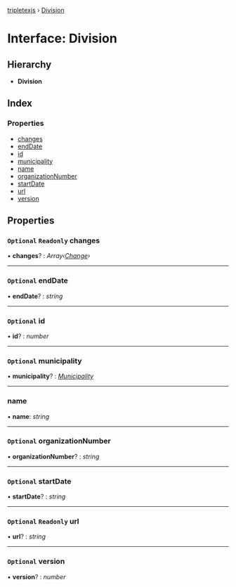 [tripletexjs](../README.md) › [Division](division.md)

# Interface: Division

## Hierarchy

* **Division**

## Index

### Properties

* [changes](division.md#optional-readonly-changes)
* [endDate](division.md#optional-enddate)
* [id](division.md#optional-id)
* [municipality](division.md#optional-municipality)
* [name](division.md#name)
* [organizationNumber](division.md#optional-organizationnumber)
* [startDate](division.md#optional-startdate)
* [url](division.md#optional-readonly-url)
* [version](division.md#optional-version)

## Properties

### `Optional` `Readonly` changes

• **changes**? : *Array‹[Change](../modules/change.md)›*

___

### `Optional` endDate

• **endDate**? : *string*

___

### `Optional` id

• **id**? : *number*

___

### `Optional` municipality

• **municipality**? : *[Municipality](municipality.md)*

___

###  name

• **name**: *string*

___

### `Optional` organizationNumber

• **organizationNumber**? : *string*

___

### `Optional` startDate

• **startDate**? : *string*

___

### `Optional` `Readonly` url

• **url**? : *string*

___

### `Optional` version

• **version**? : *number*
